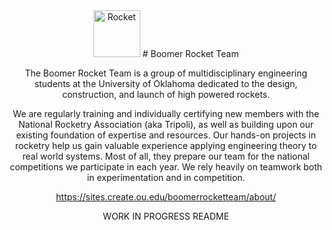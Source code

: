 <div id = "header" align= "center">
<img src="https://raw.githubusercontent.com/Tarikul-Islam-Anik/Animated-Fluent-Emojis/master/Emojis/Travel%20and%20places/Rocket.png" alt="Rocket" width="75"height="75" />
# Boomer Rocket Team

The Boomer Rocket Team is a group of multidisciplinary engineering students at the University of Oklahoma dedicated to the design, construction, and launch of high powered rockets.

We are regularly training and individually certifying new members with the National Rocketry Association (aka Tripoli), as well as building upon our existing foundation of expertise and resources.  Our hands-on projects in rocketry help us gain valuable experience applying engineering theory to real world systems.  Most of all, they prepare our team for the national competitions we participate in each year.  We rely heavily on teamwork both in experimentation and in competition.

https://sites.create.ou.edu/boomerrocketteam/about/

WORK IN PROGRESS README